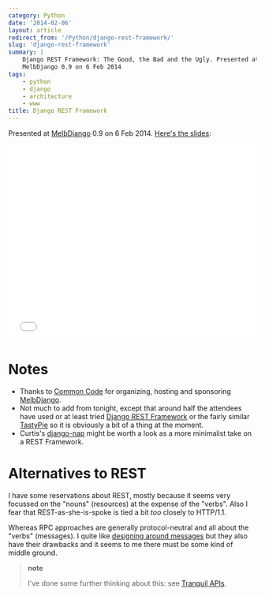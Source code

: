 ```yaml
---
category: Python
date: '2014-02-06'
layout: article
redirect_from: '/Python/django-rest-framework/'
slug: 'django-rest-framework'
summary: |
    Django REST Framework: The Good, the Bad and the Ugly. Presented at
    MelbDjango 0.9 on 6 Feb 2014
tags:
    - python
    - django
    - architecture
    - www
title: Django REST Framework
---
```


Presented at [MelbDjango](http://melbdjango.com/) 0.9 on 6 Feb 2014.
[Here's the slides](/talk/melbdjango2/):

<iframe src="/talk/melbdjango2/" width="100%" height="400px" frameborder="0"></iframe>

Notes
=====

-   Thanks to [Common Code](http://commoncode.com.au/) for organizing,
    hosting and sponsoring [MelbDjango](http://melbdjango.com/).
-   Not much to add from tonight, except that around half the attendees
    have used or at least tried [Django REST
    Framework](http://django-rest-framework.org/) or the fairly similar
    [TastyPie](http://tastypieapi.org/) so it is obviously a bit of a
    thing at the moment.
-   Curtis's [django-nap](https://github.com/funkybob/django-nap) might
    be worth a look as a more minimalist take on a REST Framework.

Alternatives to REST
====================

I have some reservations about REST, mostly because it seems very
focussed on the "nouns" (resources) at the expense of the "verbs". Also
I fear that REST-as-she-is-spoke is tied a bit *too* closely to
HTTP/1.1.

Whereas RPC approaches are generally protocol-neutral and all about the
"verbs" (messages). I quite like [designing around
messages](../mobile-app-architecture/) but they also have
their drawbacks and it seems to me there must be some kind of middle
ground.

> **note**
>
> I've done some further thinking about this: see [Tranquil APIs](../tranquil-apis/).
